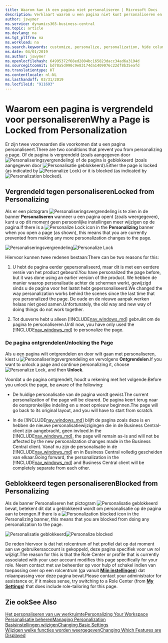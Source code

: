 ```yaml
---
title: Waarom kan ik een pagina niet personaliseren | Microsoft Docs
description: Verklaart waarom u een pagina niet kunt personaliseren en wat u kunt doen om deze te ontgrendelen zodat u de pagina wel kunt personaliseren.
author: jswymer
ms.service: dynamics365-business-central
ms.topic: article
ms.devlang: na
ms.tgt_pltfrm: na
ms.workload: na
ms.search.keywords: customize, personalize, personalization, hide columns, remove fields, move fields
ms.date: 04/01/2019
ms.author: jswymer
ms.openlocfilehash: 64995372f68ed2804bc165823dacc34ad6a3194d
ms.sourcegitcommit: bd78a5d990c9e83174da1409076c22df8b35eafd
ms.translationtype: HT
ms.contentlocale: nl-NL
ms.lasthandoff: 03/31/2019
ms.locfileid: "911693"
---
```

# <a name="why-a-page-is-locked-from-personalization"></a><span data-ttu-id="7089b-103">Waarom een pagina is vergrendeld voor personaliseren</span><span class="sxs-lookup"><span data-stu-id="7089b-103">Why a Page is Locked from Personalization</span></span>

<span data-ttu-id="7089b-104">Er zijn twee voorwaarden die voorkomen dat u een pagina personaliseert.</span><span class="sxs-lookup"><span data-stu-id="7089b-104">There are two conditions that prevent you from personalizing a page.</span></span> <span data-ttu-id="7089b-105">Of de pagina is vergrendeld (zoals aangegeven door ![Personaliseringsvergrendeling](media/personalization-lock-icon.png "Personaliseringsvergrendeling")) of de pagina is geblokkeerd (zoals aangegeven door ![Personalisatie geblokkeerd](media/personalization-blocked-icon.png "Personalisatie geblokkeerd")).</span><span class="sxs-lookup"><span data-stu-id="7089b-105">Either the page is locked (as indicated by ![Personalize Lock](media/personalization-lock-icon.png "Personalize lock")) or it is blocked (as indicated by ![Personalization blocked](media/personalization-blocked-icon.png "Personalization blocked")).</span></span>

## <a name="locked-from-personalizing"></a><span data-ttu-id="7089b-106">Vergrendeld tegen personaliseren</span><span class="sxs-lookup"><span data-stu-id="7089b-106">Locked from Personalizing</span></span>

<span data-ttu-id="7089b-107">Als er een pictogram ![Personaliseringsvergrendeling](media/personalization-lock-icon.png "Personaliseringsvergrendeling") is te zien in de banner **Personaliseren** wanneer u een pagina opent (zoals weergegeven), kunt u op dit moment geen persoonlijke instellingen meer wijzigen op de pagina.</span><span class="sxs-lookup"><span data-stu-id="7089b-107">If there is a ![Personalize Lock](media/personalization-lock-icon.png "Personalize lock") icon in the **Personalizing** banner when you open a page (as shown), this means that you are currently prevented from making any more personalization changes to the page.</span></span>

<span data-ttu-id="7089b-108">![Personaliseringsvergrendeling](media/personalization-locked.png "Personaliseringsvergrendeling")</span><span class="sxs-lookup"><span data-stu-id="7089b-108">![Personalize Lock](media/personalization-locked.png "Personalize lock")</span></span>


<!-- This is because we changed the way personalization works behind the scenes since the last time that you personalized the page. Unfortunately, the old way and new of doing things do not work together.

The page currently includes the last personalization changes that you made. If you want to continue personalizing the page, then you can choose the lock icon and then **Unlock**. Just be aware that if you choose to unlock the page, the current personalization of the page will be cleared, and you will have to start from scratch.
-->

<span data-ttu-id="7089b-109">Hiervoor kunnen twee redenen bestaan:</span><span class="sxs-lookup"><span data-stu-id="7089b-109">There can be two reasons for this:</span></span>

1. <span data-ttu-id="7089b-110">U hebt de pagina eerder gepersonaliseerd, maar dit is met een eerdere versie van het product gebeurd.</span><span class="sxs-lookup"><span data-stu-id="7089b-110">You have personalized the page before, but it was done using an earlier version of the product.</span></span> <span data-ttu-id="7089b-111">We hebben de manier waarop personalisatie achter de schermen werkt, gewijzigd sinds u de pagina voor het laatst hebt gepersonaliseerd.</span><span class="sxs-lookup"><span data-stu-id="7089b-111">We changed the way personalization works behind the scenes since the last time that you personalized the page.</span></span> <span data-ttu-id="7089b-112">De oude en de nieuwe aanpak werken helaas niet goed samen.</span><span class="sxs-lookup"><span data-stu-id="7089b-112">Unfortunately, the old way and new way of doing things do not work together.</span></span>

2. <span data-ttu-id="7089b-113">Tot dusverre hebt u alleen [!INCLUDE[nav_windows_md](includes/nav_windows_md.md)] gebruikt om de pagina te personaliseren.</span><span class="sxs-lookup"><span data-stu-id="7089b-113">Until now, you have only used the [!INCLUDE[nav_windows_md](includes/nav_windows_md.md)] to personalize the page.</span></span>

### <a name="unlocking-the-page"></a><span data-ttu-id="7089b-114">De pagina ontgrendelen</span><span class="sxs-lookup"><span data-stu-id="7089b-114">Unlocking the Page</span></span>

<span data-ttu-id="7089b-115">Als u een pagina wilt ontgrendelen en door wilt gaan met personaliseren, kiest u ![Personaliseringsvergrendeling](media/personalization-lock-icon.png "Personaliseringsvergrendeling") en vervolgens **Ontgrendelen**.</span><span class="sxs-lookup"><span data-stu-id="7089b-115">If you want to unlock a page and continue personalizing it, choose ![Personalize Lock](media/personalization-lock-icon.png "Personalize lock"), and then **Unlock**.</span></span>  

<span data-ttu-id="7089b-116">Voordat u de pagina ontgrendelt, houdt u rekening met het volgende:</span><span class="sxs-lookup"><span data-stu-id="7089b-116">Before you unlock the page, be aware of the following:</span></span>

- <span data-ttu-id="7089b-117">De huidige personalisatie van de pagina wordt gewist.</span><span class="sxs-lookup"><span data-stu-id="7089b-117">The current personalization of the page will be cleared.</span></span> <span data-ttu-id="7089b-118">De pagina keert terug naar de oorspronkelijke indeling en u moet opnieuw beginnen.</span><span class="sxs-lookup"><span data-stu-id="7089b-118">The page will go back to its original layout, and you will have to start from scratch.</span></span>

- <span data-ttu-id="7089b-119">In de [!INCLUDE[nav_windows_md](includes/nav_windows_md.md)] blijft de pagina zoals deze is en hebben de nieuwe personalisatiewijzigingen die in de Business Central-client zijn aangebracht, geen invloed.</span><span class="sxs-lookup"><span data-stu-id="7089b-119">In the [!INCLUDE[nav_windows_md](includes/nav_windows_md.md)], the page will remain as-is and will not be affected by the new personalization changes made in the Business Central client.</span></span> <span data-ttu-id="7089b-120">Vanaf nu zijn de personalisatie in de [!INCLUDE[nav_windows_md](includes/nav_windows_md.md)] en in Business Central volledig gescheiden van elkaar.</span><span class="sxs-lookup"><span data-stu-id="7089b-120">Going forward, the personalization in the [!INCLUDE[nav_windows_md](includes/nav_windows_md.md)] and Business Central client will be completely separate from each other.</span></span>

## <a name="blocked-from-personalizing"></a><span data-ttu-id="7089b-121">Geblokkeerd tegen personaliseren</span><span class="sxs-lookup"><span data-stu-id="7089b-121">Blocked from Personalizing</span></span>

<span data-ttu-id="7089b-122">Als de banner Personaliseren het pictogram ![Personalisatie geblokkeerd](media/personalization-blocked-icon.png "Personalisatie geblokkeerd") bevat, betekent dit dat u geblokkeerd wordt om personalisatie op de pagina aan te brengen.</span><span class="sxs-lookup"><span data-stu-id="7089b-122">If there is a ![Personalization blocked](media/personalization-blocked-icon.png "Personalization blocked") icon in the Personalizing banner, this means that you are blocked from doing any personalization to the page.</span></span>

<span data-ttu-id="7089b-123">![Personalisatie geblokkeerd](media/personalization-blocked.png "Personalisatie geblokkeerd")</span><span class="sxs-lookup"><span data-stu-id="7089b-123">![Personalize blocked](media/personalization-blocked.png "Personalize lock")</span></span>

<span data-ttu-id="7089b-124">De reden hiervoor is dat het rolcentrum of het profiel dat op dat moment aan uw gebruikersaccount is gekoppeld, deze pagina specifiek voor uw rol wijzigt.</span><span class="sxs-lookup"><span data-stu-id="7089b-124">The reason for this is that the Role Center or profile that is currently associated with your user account modifies this page specifically for your role.</span></span> <span data-ttu-id="7089b-125">Neem contact met uw beheerder op voor hulp of schakel indien van toepassing over op een rolcentrum (ga vanuit [**Mijn instellingen**](https://businesscentral.dynamics.com?page=9176 "rechtstreeks naar de pagina met uw gebruikersinstellingen in Business Central")) dat rolaanpassing voor deze pagina bevat.</span><span class="sxs-lookup"><span data-stu-id="7089b-125">Please contact your administrator for assistance or, if it makes sense, try switching to a Role Center (from  [**My Settings**](https://businesscentral.dynamics.com?page=9176 "Go directly to your user settings page in Business Central")) that does include role-tailoring for this page.</span></span>

## <a name="see-also"></a><span data-ttu-id="7089b-126">Zie ook</span><span class="sxs-lookup"><span data-stu-id="7089b-126">See Also</span></span>
[<span data-ttu-id="7089b-127">Het personaliseren van uw werkruimte</span><span class="sxs-lookup"><span data-stu-id="7089b-127">Personalizing Your Workspace</span></span>](ui-personalization-manage.md)  
[<span data-ttu-id="7089b-128">Personalisatie beheren</span><span class="sxs-lookup"><span data-stu-id="7089b-128">Managing Personalization</span></span>](ui-personalization-manage.md)  
[<span data-ttu-id="7089b-129">Basisinstellingen wijzigen</span><span class="sxs-lookup"><span data-stu-id="7089b-129">Changing Basic Settings</span></span>](ui-change-basic-settings.md)  
[<span data-ttu-id="7089b-130">Wijzigen welke functies worden weergegeven</span><span class="sxs-lookup"><span data-stu-id="7089b-130">Changing Which Features are Displayed</span></span>](ui-experiences.md)  
